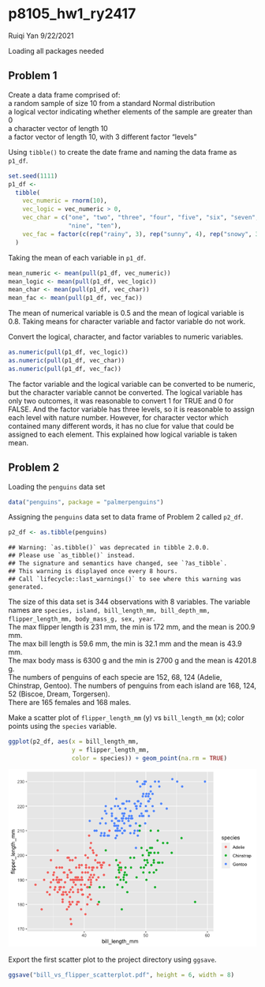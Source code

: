 p8105\_hw1\_ry2417
================
Ruiqi Yan
9/22/2021

Loading all packages needed  

## Problem 1

Create a data frame comprised of:  
a random sample of size 10 from a standard Normal distribution  
a logical vector indicating whether elements of the sample are greater
than 0  
a character vector of length 10  
a factor vector of length 10, with 3 different factor “levels”  

Using `tibble()` to create the date frame and naming the data frame as
`p1_df`.  

``` r
set.seed(1111)
p1_df <- 
  tibble(
    vec_numeric = rnorm(10),
    vec_logic = vec_numeric > 0,
    vec_char = c("one", "two", "three", "four", "five", "six", "seven", "eight",
                 "nine", "ten"),
    vec_fac = factor(c(rep("rainy", 3), rep("sunny", 4), rep("snowy", 3)))
  )
```

Taking the mean of each variable in `p1_df`.  

``` r
mean_numeric <- mean(pull(p1_df, vec_numeric))
mean_logic <- mean(pull(p1_df, vec_logic))
mean_char <- mean(pull(p1_df, vec_char))
mean_fac <- mean(pull(p1_df, vec_fac))
```

The mean of numerical variable is 0.5 and the mean of logical variable
is 0.8. Taking means for character variable and factor variable do not
work.  

Convert the logical, character, and factor variables to numeric
variables.  

``` r
as.numeric(pull(p1_df, vec_logic))
as.numeric(pull(p1_df, vec_char))
as.numeric(pull(p1_df, vec_fac))
```

The factor variable and the logical variable can be converted to be
numeric, but the character variable cannot be converted. The logical
variable has only two outcomes, it was reasonable to convert 1 for TRUE
and 0 for FALSE. And the factor variable has three levels, so it is
reasonable to assign each level with nature number. However, for
character vector which contained many different words, it has no clue
for value that could be assigned to each element. This explained how
logical variable is taken mean.  

## Problem 2

Loading the `penguins` data set  

``` r
data("penguins", package = "palmerpenguins")
```

Assigning the `penguins` data set to data frame of Problem 2 called
`p2_df`.  

``` r
p2_df <- as.tibble(penguins)
```

    ## Warning: `as.tibble()` was deprecated in tibble 2.0.0.
    ## Please use `as_tibble()` instead.
    ## The signature and semantics have changed, see `?as_tibble`.
    ## This warning is displayed once every 8 hours.
    ## Call `lifecycle::last_warnings()` to see where this warning was generated.

The size of this data set is 344 observations with 8 variables. The
variable names are
`species, island, bill_length_mm, bill_depth_mm, flipper_length_mm, body_mass_g, sex, year`.  
The max flipper length is 231 mm, the min is 172 mm, and the mean is
200.9 mm.  
The max bill length is 59.6 mm, the min is 32.1 mm and the mean is 43.9
mm.  
The max body mass is 6300 g and the min is 2700 g and the mean is 4201.8
g.  
The numbers of penguins of each specie are 152, 68, 124 (Adelie,
Chinstrap, Gentoo). The numbers of penguins from each island are 168,
124, 52 (Biscoe, Dream, Torgersen).  
There are 165 females and 168 males.  

Make a scatter plot of `flipper_length_mm` (y) vs `bill_length_mm` (x);
color points using the `species` variable.  

``` r
ggplot(p2_df, aes(x = bill_length_mm, 
                  y = flipper_length_mm, 
                  color = species)) + geom_point(na.rm = TRUE)
```

![](p8105_hw1_ry2417_files/figure-gfm/bill_vs_flipper_scatterplot-1.png)<!-- -->

Export the first scatter plot to the project directory using `ggsave`.  

``` r
ggsave("bill_vs_flipper_scatterplot.pdf", height = 6, width = 8)
```
